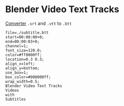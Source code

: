 # Blender Video Text Tracks

[Converter](https://moixllik.github.io/btt/converter) `.srt` and `.vtt` to `.btt`

```
file=./subtitle.btt
start=00:00:00+0;
end=00:00:03+0;
channel=1;
font_size=120.0;
color=#ff0000ff;
location=0.3 0.3;
align_x=left;
align_y=bottom;
use_box=1;
box_color=#000000ff;
wrap_width=0.5;
Blender Video Text Tracks
Videos
with
Subtitles
```

